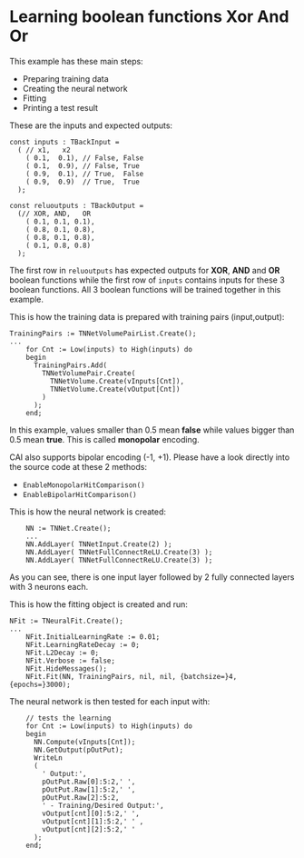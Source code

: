 # Learning boolean functions Xor And Or

This example has these main steps:
* Preparing training data
* Creating the neural network
* Fitting
* Printing a test result

These are the inputs and expected outputs:
```
const inputs : TBackInput =
  ( // x1,   x2
    ( 0.1,  0.1), // False, False
    ( 0.1,  0.9), // False, True
    ( 0.9,  0.1), // True,  False
    ( 0.9,  0.9)  // True,  True
  );

const reluoutputs : TBackOutput =
  (// XOR, AND,   OR
    ( 0.1, 0.1, 0.1),
    ( 0.8, 0.1, 0.8),
    ( 0.8, 0.1, 0.8),
    ( 0.1, 0.8, 0.8)
  );
```
The first row in `reluoutputs` has expected outputs for **XOR**, **AND** and **OR** boolean functions while the first row of
`inputs` contains inputs for these 3 boolean functions. All 3 boolean functions will be trained together in this example.

This is how the training data is prepared with training pairs (input,output):
```
TrainingPairs := TNNetVolumePairList.Create();
...
    for Cnt := Low(inputs) to High(inputs) do
    begin
      TrainingPairs.Add(
        TNNetVolumePair.Create(
          TNNetVolume.Create(vInputs[Cnt]),
          TNNetVolume.Create(vOutput[Cnt])
        )
      );
    end;
```
In this example, values smaller than 0.5 mean **false** while values bigger than 0.5 mean **true**. This is called **monopolar** encoding.

CAI also supports bipolar encoding (-1, +1). Please have a look directly into the source code at these 2 methods:
* `EnableMonopolarHitComparison()`
* `EnableBipolarHitComparison()`

This is how the neural network is created:
```
    NN := TNNet.Create();
    ...
    NN.AddLayer( TNNetInput.Create(2) );
    NN.AddLayer( TNNetFullConnectReLU.Create(3) );
    NN.AddLayer( TNNetFullConnectReLU.Create(3) );
```

As you can see, there is one input layer followed by 2 fully connected layers with 3 neurons each.

This is how the fitting object is created and run:
```
NFit := TNeuralFit.Create();
...
    NFit.InitialLearningRate := 0.01;
    NFit.LearningRateDecay := 0;
    NFit.L2Decay := 0;
    NFit.Verbose := false;
    NFit.HideMessages();
    NFit.Fit(NN, TrainingPairs, nil, nil, {batchsize=}4, {epochs=}3000);
```

The neural network is then tested for each input with:
```
    // tests the learning
    for Cnt := Low(inputs) to High(inputs) do
    begin
      NN.Compute(vInputs[Cnt]);
      NN.GetOutput(pOutPut);
      WriteLn
      (
        ' Output:',
        pOutPut.Raw[0]:5:2,' ',
        pOutPut.Raw[1]:5:2,' ',
        pOutPut.Raw[2]:5:2,
        ' - Training/Desired Output:',
        vOutput[cnt][0]:5:2,' ',
        vOutput[cnt][1]:5:2,' ' ,
        vOutput[cnt][2]:5:2,' '
      );
    end;
```
